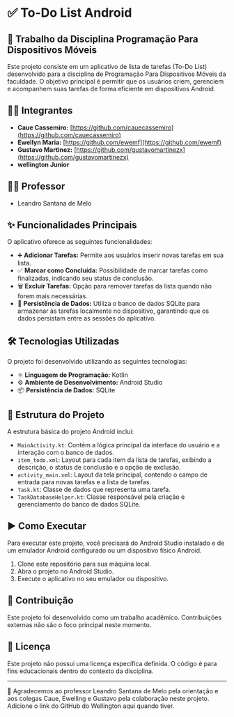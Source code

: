 # ✅ To-Do List Android

## 📱 Trabalho da Disciplina Programação Para Dispositivos Móveis

Este projeto consiste em um aplicativo de lista de tarefas (To-Do List) desenvolvido para a disciplina de Programação Para Dispositivos Móveis da faculdade. O objetivo principal é permitir que os usuários criem, gerenciem e acompanhem suas tarefas de forma eficiente em dispositivos Android.

## 🧑‍🎓 Integrantes

* **Caue Cassemiro:** [https://github.com/cauecassemiro](https://github.com/cauecassemiro)
* **Ewellyn Maria:** [https://github.com/ewemf](https://github.com/ewemf)
* **Gustavo Martinez:** [https://github.com/gustavomartinezx](https://github.com/gustavomartinezx)
* **wellington Junior**

## 👨‍🏫 Professor

* Leandro Santana de Melo

## ✨ Funcionalidades Principais

O aplicativo oferece as seguintes funcionalidades:

* ➕ **Adicionar Tarefas:** Permite aos usuários inserir novas tarefas em sua lista.
* ✅ **Marcar como Concluída:** Possibilidade de marcar tarefas como finalizadas, indicando seu status de conclusão.
* 🗑️ **Excluir Tarefas:** Opção para remover tarefas da lista quando não forem mais necessárias.
* 💾 **Persistência de Dados:** Utiliza o banco de dados SQLite para armazenar as tarefas localmente no dispositivo, garantindo que os dados persistam entre as sessões do aplicativo.

## 🛠️ Tecnologias Utilizadas

O projeto foi desenvolvido utilizando as seguintes tecnologias:

* ⚛️ **Linguagem de Programação:** Kotlin
* ⚙️ **Ambiente de Desenvolvimento:** Android Studio
* 📦 **Persistência de Dados:** SQLite

## 📂 Estrutura do Projeto

A estrutura básica do projeto Android inclui:

* `MainActivity.kt`: Contém a lógica principal da interface do usuário e a interação com o banco de dados.
* `item_todo.xml`: Layout para cada item da lista de tarefas, exibindo a descrição, o status de conclusão e a opção de exclusão.
* `activity_main.xml`: Layout da tela principal, contendo o campo de entrada para novas tarefas e a lista de tarefas.
* `Task.kt`: Classe de dados que representa uma tarefa.
* `TaskDatabaseHelper.kt`: Classe responsável pela criação e gerenciamento do banco de dados SQLite.

## ▶️ Como Executar

Para executar este projeto, você precisará do Android Studio instalado e de um emulador Android configurado ou um dispositivo físico Android.

1.  Clone este repositório para sua máquina local.
2.  Abra o projeto no Android Studio.
3.  Execute o aplicativo no seu emulador ou dispositivo.

## 🤝 Contribuição

Este projeto foi desenvolvido como um trabalho acadêmico. Contribuições externas não são o foco principal neste momento.

## 📜 Licença

Este projeto não possui uma licença específica definida. O código é para fins educacionais dentro do contexto da disciplina.

---

🙏 Agradecemos ao professor Leandro Santana de Melo pela orientação e aos colegas Caue, Ewelling e Gustavo pela colaboração neste projeto. Adicione o link do GitHub do Wellington aqui quando tiver.
